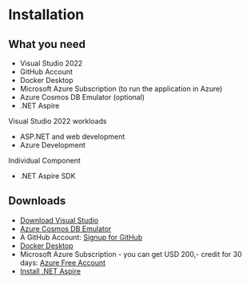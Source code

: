 # Installation
 
## What you need

- Visual Studio 2022
- GitHub Account
- Docker Desktop
- Microsoft Azure Subscription (to run the application in Azure)
- Azure Cosmos DB Emulator (optional)
- .NET Aspire

Visual Studio 2022 workloads
- ASP.NET and web development
- Azure Development

Individual Component
- .NET Aspire SDK

## Downloads

- [Download Visual Studio](https://visualstudio.microsoft.com/downloads/)
- [Azure Cosmos DB Emulator](https://learn.microsoft.com/en-us/azure/cosmos-db/how-to-develop-emulator?tabs=windows%2Ccsharp&pivots=api-nosql#install-the-emulator)
- A GitHub Account: [Signup for GitHub](https://github.com/signup)
- [Docker Desktop](https://www.docker.com/products/docker-desktop/)
- Microsoft Azure Subscription - you can get USD 200,- credit for 30 days: [Azure Free Account](https://azure.microsoft.com/free/)
- [Install .NET Aspire](https://learn.microsoft.com/en-us/dotnet/aspire/fundamentals/setup-tooling?tabs=visual-studio#install-net-aspire)

